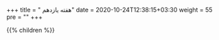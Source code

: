 +++
title = " هفته یازدهم"
date =  2020-10-24T12:38:15+03:30
weight = 55
pre = "<i class='fa fa-graduation-cap graduation_cap' ></i>"
+++

{{% children  %}}
